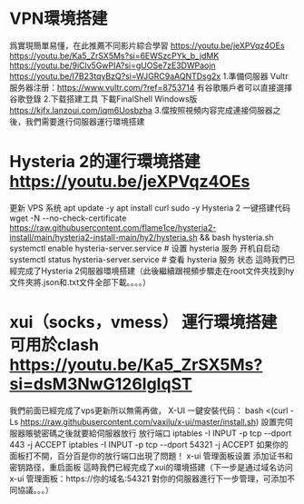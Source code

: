# VPN環境搭建
爲實現簡單易懂，在此推薦不同影片綜合學習 https://youtu.be/jeXPVqz4OEs https://youtu.be/Ka5_ZrSX5Ms?si=6EWSzcPYk_b_jdMK 
https://youtu.be/9iClv5GwPIA?si=gUOSe7zE3DWPaojn https://youtu.be/I7B23tqyBzQ?si=WJGRC9aAQNTDsg2x 
1.準備伺服器 Vultr服务器注册：https://www.vultr.com/?ref=8753714
有谷歌賬戶者可以直接選擇谷歌登錄
2.下载搭建工具 下載FinalShell Windows版 https://kjfx.lanzoui.com/iqm6Uosbzha 
3.儅按照視頻内容完成連接伺服器之後，我們需要進行伺服器運行環境搭建
# Hysteria 2的運行環境搭建 https://youtu.be/jeXPVqz4OEs 
更新 VPS 系统
apt update -y
apt install curl sudo -y
Hysteria 2 一键搭建代码 
wget -N --no-check-certificate https://raw.githubusercontent.com/flame1ce/hysteria2-install/main/hysteria2-install-main/hy2/hysteria.sh && bash hysteria.sh
systemctl enable hysteria-server.service   # 设置 hysteria 服务 开机自启动
systemctl status hysteria-server.service   # 查看 hysteria 服务 状态
這時我們已經完成了Hysteria 2伺服器環境搭建（此後繼續跟視頻步驟走在root文件夾找到hy文件夾將.json和.txt文件全部下載。。。。）
# xui（socks，vmess） 運行環境搭建 可用於clash  https://youtu.be/Ka5_ZrSX5Ms?si=dsM3NwG126IgIqST
我們前面已經完成了vps更新所以無需再做，
X-UI 一鍵安裝代码：
bash <(curl -Ls https://raw.githubusercontent.com/vaxilu/x-ui/master/install.sh)
設置完伺服器賬號密碼之後就要給伺服器放行
放行端口
iptables -I INPUT -p tcp --dport 443 -j ACCEPT
iptables -I INPUT -p tcp --dport 54321 -j ACCEPT
如果你的面板打不開，百分百是你的放行端口出現了問題！
x-ui 管理面板设置
添加证书和密钥路径，重启面板
這時我們已經完成了xui的環境搭建（下一步是通过域名访问x-ui 管理面板：https://你的域名:54321 對你的伺服器進行下一步管理，可添加不同協議。。。）
